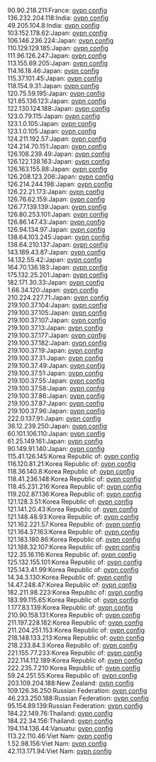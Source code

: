 90.90.218.211:France: [ovpn config](vpn/90_90_218_211.ovpn)  
136.232.204.118:India: [ovpn config](vpn/136_232_204_118.ovpn)  
49.205.104.8:India: [ovpn config](vpn/49_205_104_8.ovpn)  
103.152.178.62:Japan: [ovpn config](vpn/103_152_178_62.ovpn)  
106.146.236.224:Japan: [ovpn config](vpn/106_146_236_224.ovpn)  
110.129.129.185:Japan: [ovpn config](vpn/110_129_129_185.ovpn)  
111.96.126.247:Japan: [ovpn config](vpn/111_96_126_247.ovpn)  
113.155.69.205:Japan: [ovpn config](vpn/113_155_69_205.ovpn)  
114.16.18.46:Japan: [ovpn config](vpn/114_16_18_46.ovpn)  
115.37.101.45:Japan: [ovpn config](vpn/115_37_101_45.ovpn)  
118.154.9.31:Japan: [ovpn config](vpn/118_154_9_31.ovpn)  
120.75.59.195:Japan: [ovpn config](vpn/120_75_59_195.ovpn)  
121.85.136.123:Japan: [ovpn config](vpn/121_85_136_123.ovpn)  
122.130.124.188:Japan: [ovpn config](vpn/122_130_124_188.ovpn)  
123.0.79.115:Japan: [ovpn config](vpn/123_0_79_115.ovpn)  
123.1.0.105:Japan: [ovpn config](vpn/123_1_0_105.ovpn)  
123.1.0.105:Japan: [ovpn config](vpn/123_1_0_105.ovpn)  
124.211.192.57:Japan: [ovpn config](vpn/124_211_192_57.ovpn)  
124.214.70.151:Japan: [ovpn config](vpn/124_214_70_151.ovpn)  
126.108.239.49:Japan: [ovpn config](vpn/126_108_239_49.ovpn)  
126.122.138.163:Japan: [ovpn config](vpn/126_122_138_163.ovpn)  
126.163.155.88:Japan: [ovpn config](vpn/126_163_155_88.ovpn)  
126.208.123.206:Japan: [ovpn config](vpn/126_208_123_206.ovpn)  
126.214.244.198:Japan: [ovpn config](vpn/126_214_244_198.ovpn)  
126.22.21.173:Japan: [ovpn config](vpn/126_22_21_173.ovpn)  
126.76.62.159:Japan: [ovpn config](vpn/126_76_62_159.ovpn)  
126.77.139.139:Japan: [ovpn config](vpn/126_77_139_139.ovpn)  
126.80.253.101:Japan: [ovpn config](vpn/126_80_253_101.ovpn)  
126.86.147.43:Japan: [ovpn config](vpn/126_86_147_43.ovpn)  
126.94.134.97:Japan: [ovpn config](vpn/126_94_134_97.ovpn)  
138.64.103.245:Japan: [ovpn config](vpn/138_64_103_245.ovpn)  
138.64.210.137:Japan: [ovpn config](vpn/138_64_210_137.ovpn)  
143.189.43.87:Japan: [ovpn config](vpn/143_189_43_87.ovpn)  
14.132.55.42:Japan: [ovpn config](vpn/14_132_55_42.ovpn)  
164.70.136.183:Japan: [ovpn config](vpn/164_70_136_183.ovpn)  
175.132.25.201:Japan: [ovpn config](vpn/175_132_25_201.ovpn)  
182.171.30.33:Japan: [ovpn config](vpn/182_171_30_33.ovpn)  
1.66.34.120:Japan: [ovpn config](vpn/1_66_34_120.ovpn)  
210.224.227.71:Japan: [ovpn config](vpn/210_224_227_71.ovpn)  
219.100.37.104:Japan: [ovpn config](vpn/219_100_37_104.ovpn)  
219.100.37.105:Japan: [ovpn config](vpn/219_100_37_105.ovpn)  
219.100.37.107:Japan: [ovpn config](vpn/219_100_37_107.ovpn)  
219.100.37.13:Japan: [ovpn config](vpn/219_100_37_13.ovpn)  
219.100.37.177:Japan: [ovpn config](vpn/219_100_37_177.ovpn)  
219.100.37.182:Japan: [ovpn config](vpn/219_100_37_182.ovpn)  
219.100.37.19:Japan: [ovpn config](vpn/219_100_37_19.ovpn)  
219.100.37.31:Japan: [ovpn config](vpn/219_100_37_31.ovpn)  
219.100.37.49:Japan: [ovpn config](vpn/219_100_37_49.ovpn)  
219.100.37.51:Japan: [ovpn config](vpn/219_100_37_51.ovpn)  
219.100.37.55:Japan: [ovpn config](vpn/219_100_37_55.ovpn)  
219.100.37.58:Japan: [ovpn config](vpn/219_100_37_58.ovpn)  
219.100.37.86:Japan: [ovpn config](vpn/219_100_37_86.ovpn)  
219.100.37.87:Japan: [ovpn config](vpn/219_100_37_87.ovpn)  
219.100.37.96:Japan: [ovpn config](vpn/219_100_37_96.ovpn)  
222.0.137.91:Japan: [ovpn config](vpn/222_0_137_91.ovpn)  
36.12.239.250:Japan: [ovpn config](vpn/36_12_239_250.ovpn)  
60.101.106.110:Japan: [ovpn config](vpn/60_101_106_110.ovpn)  
61.25.149.161:Japan: [ovpn config](vpn/61_25_149_161.ovpn)  
90.149.91.140:Japan: [ovpn config](vpn/90_149_91_140.ovpn)  
115.41.126.145:Korea Republic of: [ovpn config](vpn/115_41_126_145.ovpn)  
116.120.81.21:Korea Republic of: [ovpn config](vpn/116_120_81_21.ovpn)  
118.36.140.8:Korea Republic of: [ovpn config](vpn/118_36_140_8.ovpn)  
118.41.236.148:Korea Republic of: [ovpn config](vpn/118_41_236_148.ovpn)  
118.45.231.216:Korea Republic of: [ovpn config](vpn/118_45_231_216.ovpn)  
119.202.87.136:Korea Republic of: [ovpn config](vpn/119_202_87_136.ovpn)  
121.128.3.51:Korea Republic of: [ovpn config](vpn/121_128_3_51.ovpn)  
121.141.20.43:Korea Republic of: [ovpn config](vpn/121_141_20_43.ovpn)  
121.148.48.93:Korea Republic of: [ovpn config](vpn/121_148_48_93.ovpn)  
121.162.221.57:Korea Republic of: [ovpn config](vpn/121_162_221_57.ovpn)  
121.164.37.163:Korea Republic of: [ovpn config](vpn/121_164_37_163.ovpn)  
121.183.180.86:Korea Republic of: [ovpn config](vpn/121_183_180_86.ovpn)  
121.188.32.107:Korea Republic of: [ovpn config](vpn/121_188_32_107.ovpn)  
122.35.16.116:Korea Republic of: [ovpn config](vpn/122_35_16_116.ovpn)  
125.132.155.101:Korea Republic of: [ovpn config](vpn/125_132_155_101.ovpn)  
125.143.41.99:Korea Republic of: [ovpn config](vpn/125_143_41_99.ovpn)  
14.34.3.130:Korea Republic of: [ovpn config](vpn/14_34_3_130.ovpn)  
14.47.248.47:Korea Republic of: [ovpn config](vpn/14_47_248_47.ovpn)  
182.211.98.223:Korea Republic of: [ovpn config](vpn/182_211_98_223.ovpn)  
183.99.115.65:Korea Republic of: [ovpn config](vpn/183_99_115_65.ovpn)  
1.177.83.139:Korea Republic of: [ovpn config](vpn/1_177_83_139.ovpn)  
210.90.158.131:Korea Republic of: [ovpn config](vpn/210_90_158_131.ovpn)  
211.197.228.182:Korea Republic of: [ovpn config](vpn/211_197_228_182.ovpn)  
211.204.251.153:Korea Republic of: [ovpn config](vpn/211_204_251_153.ovpn)  
218.148.133.213:Korea Republic of: [ovpn config](vpn/218_148_133_213.ovpn)  
218.233.84.3:Korea Republic of: [ovpn config](vpn/218_233_84_3.ovpn)  
221.155.77.233:Korea Republic of: [ovpn config](vpn/221_155_77_233.ovpn)  
222.114.112.189:Korea Republic of: [ovpn config](vpn/222_114_112_189.ovpn)  
222.235.7.210:Korea Republic of: [ovpn config](vpn/222_235_7_210.ovpn)  
59.24.251.55:Korea Republic of: [ovpn config](vpn/59_24_251_55.ovpn)  
203.109.204.188:New Zealand: [ovpn config](vpn/203_109_204_188.ovpn)  
109.126.36.250:Russian Federation: [ovpn config](vpn/109_126_36_250.ovpn)  
46.233.250.188:Russian Federation: [ovpn config](vpn/46_233_250_188.ovpn)  
95.154.89.139:Russian Federation: [ovpn config](vpn/95_154_89_139.ovpn)  
184.22.149.76:Thailand: [ovpn config](vpn/184_22_149_76.ovpn)  
184.22.34.156:Thailand: [ovpn config](vpn/184_22_34_156.ovpn)  
194.114.136.44:Vanuatu: [ovpn config](vpn/194_114_136_44.ovpn)  
113.22.110.46:Viet Nam: [ovpn config](vpn/113_22_110_46.ovpn)  
1.52.98.156:Viet Nam: [ovpn config](vpn/1_52_98_156.ovpn)  
42.113.171.94:Viet Nam: [ovpn config](vpn/42_113_171_94.ovpn)  
